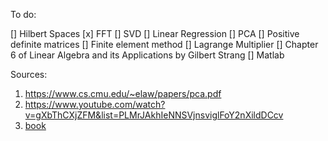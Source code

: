 To do:

[] Hilbert Spaces
[x] FFT
[] SVD
[] Linear Regression
[] PCA
[] Positive definite matrices
[] Finite element method
[] Lagrange Multiplier
[] Chapter 6 of Linear Algebra and its Applications by Gilbert Strang
[] Matlab


Sources:
1. https://www.cs.cmu.edu/~elaw/papers/pca.pdf
2. https://www.youtube.com/watch?v=gXbThCXjZFM&list=PLMrJAkhIeNNSVjnsviglFoY2nXildDCcv
3. [book](https://databookuw.com/databook.pdf)
